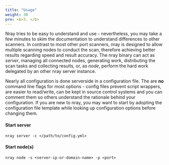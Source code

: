 ```yaml
---
title: "Usage"
weight: 30
pre: <b>3. </b>
---
```


Nray tries to be easy to understand and use - nevertheless, you may take a few minutes to skim the documentation to understand differences to other scanners.
In contrast to most other port scanners, nray is designed to allow multiple scanning nodes to conduct the scan, therefore achieving better results regarding speed and result accuracy. 
The nray binary can act as *server*, managing all connected nodes, generating work, distributing the scan tasks and collecting results, or, as *node*, perform the hard work delegated by an other nray server instance.

Nearly all configuration is done serverside in a configuration file. 
The are **no** command line flags for most options - config files prevent script wrappers, are easier to read/write, can be kept in source control systems and you can comment them so others understand the rationale behind your configuration. 
If you are new to nray, you may want to start by adopting the configuration file template while looking up configuration options before changing them.

#### Start server

~~~shell
nray server -c </path/to/config.yml>
~~~

#### Start node(s)

~~~shell
nray node -s <server-ip-or-domain-name> -p <port>
~~~